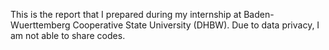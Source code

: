 This is the report that I prepared during my internship at Baden-Wuerttemberg Cooperative State University (DHBW). Due to data privacy, I am not able to share codes.
